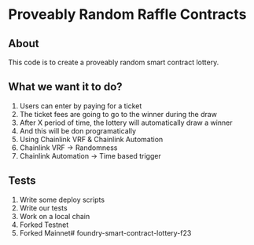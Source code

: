 # Proveably Random Raffle Contracts

## About

This code is to create a proveably random smart contract lottery.

## What we want it to do?

1. Users can enter by paying for a ticket
  1. The ticket fees are going to go to the winner during the draw
2. After X period of time, the lottery will automatically draw a winner
  1. And this will be don programatically
3. Using Chainlink VRF & Chainlink Automation
  1. Chainlink VRF -> Randomness
  2. Chainlink Automation -> Time based trigger

## Tests

1. Write some deploy scripts
2. Write our tests
  1. Work on a local chain
  2. Forked Testnet
  3. Forked Mainnet# foundry-smart-contract-lottery-f23
